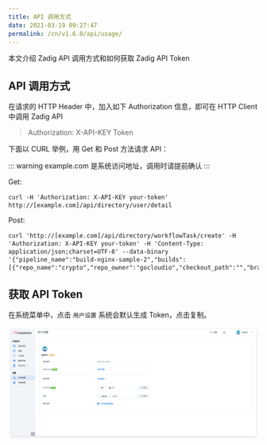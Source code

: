```yaml
---
title: API 调用方式
date: 2021-03-19 09:27:47
permalink: /cn/v1.6.0/api/usage/
---
```


本文介绍 Zadig API 调用方式和如何获取 Zadig API Token

## API 调用方式

在请求的 HTTP Header 中，加入如下 Authorization 信息，即可在 HTTP Client 中调用 Zadig API


> Authorization: X-API-KEY Token


下面以 CURL 举例，用 Get 和 Post 方法请求 API：

::: warning
example.com 是系统访问地址，调用时请提前确认
:::

Get:

```
curl -H 'Authorization: X-API-KEY your-token' http://[example.com]/api/directory/user/detail
```

Post:

```
curl 'http://[example.com]/api/directory/workflowTask/create' -H 'Authorization: X-API-KEY your-token' -H 'Content-Type: application/json;charset=UTF-8' --data-binary '{"pipeline_name":"build-nginx-sample-2","builds":[{"repo_name":"crypto","repo_owner":"gocloudio","checkout_path":"","branch":"master"}]}'
```

## 获取 API Token

在系统菜单中，点击 `用户设置`
系统会默认生成 Token，点击复制。

![API Token](./_images/api_token.png "API Token")

